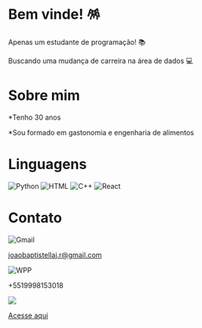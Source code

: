 # Bem vinde! 🪅
Apenas um estudante de programação! 📚

Buscando uma mudança de carreira na área de dados 💻

# Sobre mim
*Tenho 30 anos

*Sou formado em gastonomia e engenharia de alimentos

# Linguagens

![Python](https://img.shields.io/badge/Python-3776AB?style=for-the-badge&logo=python&logoColor=white)
![HTML](https://img.shields.io/badge/HTML-239120?style=for-the-badge&logo=html5&logoColor=white)
![C++](https://img.shields.io/badge/C%2B%2B-00599C?style=for-the-badge&logo=c%2B%2B&logoColor=white)
![React](https://img.shields.io/badge/React-20232A?style=for-the-badge&logo=react&logoColor=61DAFB)

# Contato

![Gmail](https://img.shields.io/badge/Gmail-D14836?style=for-the-badge&logo=gmail&logoColor=white) 

joaobaptistellaj.r@gmail.com

![WPP](https://img.shields.io/badge/WhatsApp-25D366?style=for-the-badge&logo=whatsapp&logoColor=white) 

+5519998153018

![](https://img.shields.io/badge/LinkedIn-0077B5?style=for-the-badge&logo=linkedin&logoColor=white)

[Acesse aqui](https://www.linkedin.com/in/jo%C3%A3o-pedro-baptistella-047940136/)

